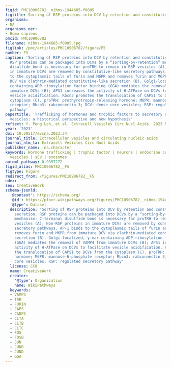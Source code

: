 ```yaml
---
figid: PMC10906782__nihms-1944685-f0005
figtitle: Sorting of RSP proteins into DCV by retention and constitutive-like secretion
organisms:
- NA
organisms_ner:
- Homo sapiens
pmcid: PMC10906782
filename: nihms-1944685-f0005.jpg
figlink: /pmc/articles/PMC10906782/figure/F5
number: F5
caption: 'Sorting of RSP proteins into DCV by retention and constitutive-like secretion.
  RSP proteins can be packaged into DCVs by a “sorting-by-retention” mechanism: C-terminal
  disulfide bond is necessary for proTRH to remain in RSP vesicles (A); Non-RSP proteins
  in immature DCVs are removed by constitutive-like secretory pathways. AP-1 binds
  to the cytoplasmic tails of furin and M6PR and removes furin and M6PR from immature
  DCV via clathrin-mediated constitutive-like secretion (B). Golgi-localized, γ-ear
  containing ADP-ribosylation factor binding (GGA) mediates the removal of VAMP4 from
  immature DCVs (B); APS1 increases the activity of H-ATPase on DCVs to facilitate
  vesicle acidification. Rbcn3 promotes the translocation of CAPS1 to DCVs from the
  cytoplasm (C). proTRH: prothyrotropin-releasing hormone; M6PR: mannose-6-phosphate
  receptor; Rbcn3: rabconnectin 3; DCV: dense core vesicles; RSP: regulated secretory
  pathway'
papertitle: 'Trafficking of hormones and trophic factors to secretory and extracellular
  vesicles: a historical perspective and new hypothesis'
reftext: Y. Peng Loh, et al. Extracell Vesicles Circ Nucl Acids. 2023 Nov 23;4(4).
year: '2023'
doi: 10.20517/evcna.2023.34
journal_title: Extracellular vesicles and circulating nucleic acids
journal_nlm_ta: Extracell Vesicles Circ Nucl Acids
publisher_name: .na.character
keywords: Hormone trafficking | trophic factor | neurons | endocrine cells | extracellular
  vesicles | sEV | exosomes
automl_pathway: 0.9357272
figid_alias: PMC10906782__F5
figtype: Figure
redirect_from: /figures/PMC10906782__F5
ndex: ''
seo: CreativeWork
schema-jsonld:
  '@context': https://schema.org/
  '@id': https://pfocr.wikipathways.org/figures/PMC10906782__nihms-1944685-f0005.html
  '@type': Dataset
  description: 'Sorting of RSP proteins into DCV by retention and constitutive-like
    secretion. RSP proteins can be packaged into DCVs by a “sorting-by-retention”
    mechanism: C-terminal disulfide bond is necessary for proTRH to remain in RSP
    vesicles (A); Non-RSP proteins in immature DCVs are removed by constitutive-like
    secretory pathways. AP-1 binds to the cytoplasmic tails of furin and M6PR and
    removes furin and M6PR from immature DCV via clathrin-mediated constitutive-like
    secretion (B). Golgi-localized, γ-ear containing ADP-ribosylation factor binding
    (GGA) mediates the removal of VAMP4 from immature DCVs (B); APS1 increases the
    activity of H-ATPase on DCVs to facilitate vesicle acidification. Rbcn3 promotes
    the translocation of CAPS1 to DCVs from the cytoplasm (C). proTRH: prothyrotropin-releasing
    hormone; M6PR: mannose-6-phosphate receptor; Rbcn3: rabconnectin 3; DCV: dense
    core vesicles; RSP: regulated secretory pathway'
  license: CC0
  name: CreativeWork
  creator:
    '@type': Organization
    name: WikiPathways
  keywords:
  - VAMP4
  - TRH
  - FURIN
  - CAPS
  - CADPS
  - CLTA
  - CLTB
  - CLTC
  - FOS
  - FOSB
  - JUN
  - JUNB
  - JUND
  - GGA
---
```


